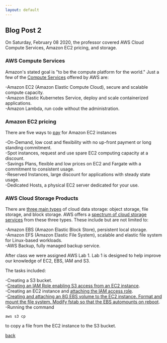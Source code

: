 ```yaml
---
layout: default
---
```


## Blog Post 2

On Saturday, February 08 2020, the professor covered AWS Cloud Compute Services, Amazon EC2 pricing, and storage.

### AWS Compute Services

Amazon's stated goal is "to be the compute platform for the world." Just a few of the [Compute Services](https://docs.aws.amazon.com/whitepapers/latest/aws-overview/compute-services.html) offered by AWS are:

-Amazon EC2 (Amazon Elastic Compute Cloud), secure and scalable compute capacity.
<br>
-Amazon Elastic Kubernetes Service, deploy and scale containerized applications.
<br>
-Amazon Lambda, run code without the administration. 

### Amazon EC2 pricing

There are five ways to [pay](https://aws.amazon.com/ec2/pricing/) for Amazon EC2 instances

-On-Demand, low cost and flexibility with no up-front payment or long standing commitment.
<br>
-Spot instances, request and use spare EC2 computing capacity at a discount. 
<br>
-Savings Plans, flexible and low prices on EC2 and Fargate with a commitment to consistent usage.
<br>
-Reserved Instances, large discount for applications with steady state usage. 
<br>
-Dedicated Hosts, a physical EC2 server dedicated for your use.

### AWS Cloud Storage Products

There are [three main types](https://aws.amazon.com/what-is-cloud-storage/#types) of cloud data storage: object storage, file storage, and block storage. AWS offers a [spectrum of cloud storage services](https://aws.amazon.com/products/storage/) from these three types. These include but are not limited to:

-Amazon EBS (Amazon Elastic Block Store), persistent local storage.
<br>
-Amazon EFS (Amazon Elastic File System), scalable and elastic file system for Linux-based workloads.
<br>
-AWS Backup, fully managed backup service.


After class we were assigned AWS Lab 1. Lab 1 is designed to help improve our knowledge of
EC2, EBS, IAM and S3.

The tasks included: 

-Creating a S3 bucket.
<br>
-[Creating an IAM Role enabling S3 access from an EC2 instance](https://cloud-gc.readthedocs.io/en/latest/chapter03_advanced-tutorial/iam-role.html#create-a-new-iam-role).
<br>
-Creating an EC2 instance and [attaching the IAM access role](https://cloud-gc.readthedocs.io/en/latest/chapter03_advanced-tutorial/iam-role.html#assign-that-role-to-ec2).
<br>
-[Creating and attaching an 8G EBS volume to the EC2 instance. Format and mount the file system. Modify fstab so that the EBS automounts on reboot](https://devopscube.com/mount-ebs-volume-ec2-instance/).
<br>
-Running the command

    aws s3 cp 
    
to copy a file from the EC2 instance to the S3 bucket.





[back](../blog.html)
